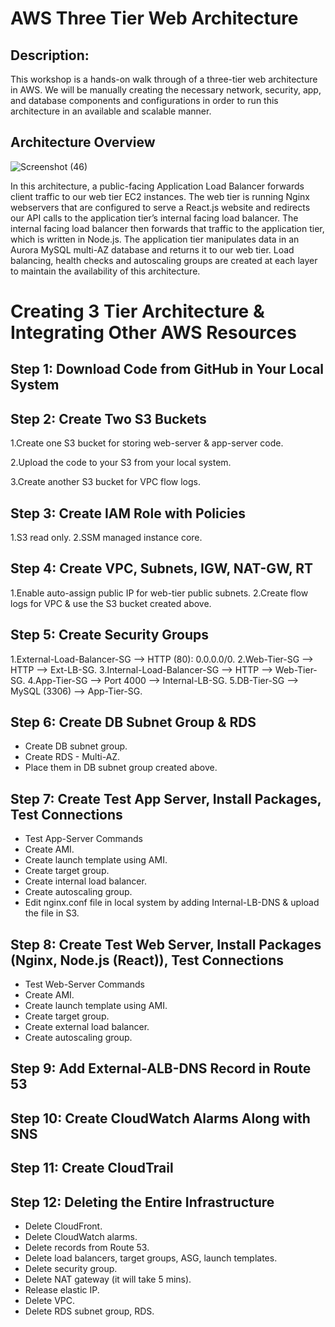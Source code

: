# AWS Three Tier Web Architecture
## Description:
This workshop is a hands-on walk through of a three-tier web architecture in AWS. We will be manually creating the necessary network, security, app, and database components and configurations in order to run this architecture in an available and scalable manner.

## Architecture Overview
![Screenshot (46)](https://github.com/user-attachments/assets/ec2e37df-9379-4b09-afba-372f3f2e30f3)

In this architecture, a public-facing Application Load Balancer forwards client traffic to our web tier EC2 instances. The web tier is running Nginx webservers that are configured to serve a React.js website and redirects our API calls to the application tier’s internal facing load balancer. The internal facing load balancer then forwards that traffic to the application tier, which is written in Node.js. The application tier manipulates data in an Aurora MySQL multi-AZ database and returns it to our web tier. Load balancing, health checks and autoscaling groups are created at each layer to maintain the availability of this architecture.

# Creating 3 Tier Architecture & Integrating Other AWS Resources
## Step 1: Download Code from GitHub in Your Local System
## Step 2: Create Two S3 Buckets
1.Create one S3 bucket for storing web-server & app-server code.

2.Upload the code to your S3 from your local system.

3.Create another S3 bucket for VPC flow logs.

## Step 3: Create IAM Role with Policies
1.S3 read only.
2.SSM managed instance core.

## Step 4: Create VPC, Subnets, IGW, NAT-GW, RT
1.Enable auto-assign public IP for web-tier public subnets.
2.Create flow logs for VPC & use the S3 bucket created above.
## Step 5: Create Security Groups
1.External-Load-Balancer-SG --> HTTP (80): 0.0.0.0/0.
2.Web-Tier-SG --> HTTP --> Ext-LB-SG.
3.Internal-Load-Balancer-SG --> HTTP --> Web-Tier-SG.
4.App-Tier-SG --> Port 4000 --> Internal-LB-SG.
5.DB-Tier-SG --> MySQL (3306) --> App-Tier-SG.
## Step 6: Create DB Subnet Group & RDS
- Create DB subnet group.
- Create RDS - Multi-AZ.
- Place them in DB subnet group created above.
## Step 7: Create Test App Server, Install Packages, Test Connections
- Test App-Server Commands
- Create AMI.
- Create launch template using AMI.
- Create target group.
- Create internal load balancer.
- Create autoscaling group.
- Edit nginx.conf file in local system by adding Internal-LB-DNS & upload the file in S3.
## Step 8: Create Test Web Server, Install Packages (Nginx, Node.js (React)), Test Connections
- Test Web-Server Commands
- Create AMI.
- Create launch template using AMI.
- Create target group.
- Create external load balancer.
- Create autoscaling group.
## Step 9: Add External-ALB-DNS Record in Route 53
## Step 10: Create CloudWatch Alarms Along with SNS
## Step 11: Create CloudTrail
## Step 12: Deleting the Entire Infrastructure
- Delete CloudFront.
- Delete CloudWatch alarms.
- Delete records from Route 53.
- Delete load balancers, target groups, ASG, launch templates.
- Delete security group.
- Delete NAT gateway (it will take 5 mins).
- Release elastic IP.
- Delete VPC.
- Delete RDS subnet group, RDS.


